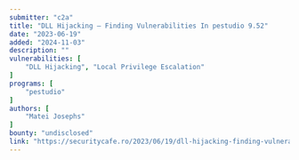 ```yaml
---
submitter: "c2a"
title: "DLL Hijacking – Finding Vulnerabilities In pestudio 9.52"
date: "2023-06-19"
added: "2024-11-03"
description: ""
vulnerabilities: [
    "DLL Hijacking", "Local Privilege Escalation"
]
programs: [
    "pestudio"
]
authors: [
    "Matei Josephs"
]
bounty: "undisclosed"
link: "https://securitycafe.ro/2023/06/19/dll-hijacking-finding-vulnerabilities-in-pestudio-9-52/"
---
```




